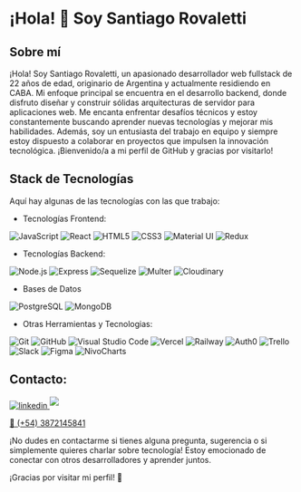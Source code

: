 # ¡Hola! 👋 Soy Santiago Rovaletti

## Sobre mí
¡Hola! Soy Santiago Rovaletti, un apasionado desarrollador web fullstack de 22 años de edad, originario de Argentina y actualmente residiendo en CABA. Mi enfoque principal se encuentra en el desarrollo backend, donde disfruto diseñar y construir sólidas arquitecturas de servidor para aplicaciones web. Me encanta enfrentar desafíos técnicos y estoy constantemente buscando aprender nuevas tecnologías y mejorar mis habilidades. Además, soy un entusiasta del trabajo en equipo y siempre estoy dispuesto a colaborar en proyectos que impulsen la innovación tecnológica. ¡Bienvenido/a a mi perfil de GitHub y gracias por visitarlo!

## Stack de Tecnologías
Aquí hay algunas de las tecnologías con las que trabajo:

- Tecnologías Frontend: 

![JavaScript](https://img.shields.io/badge/JavaScript%20-%23F7DF1E.svg?style=for-the-badge&logo=javascript&logoColor=black)
![React](https://img.shields.io/badge/React%20-%2361DAFB.svg?style=for-the-badge&logo=react&logoColor=black)
![HTML5](https://img.shields.io/badge/HTML5%20-%23E34F26.svg?style=for-the-badge&logo=html5&logoColor=white)
![CSS3](https://img.shields.io/badge/CSS%20-%231572B6.svg?style=for-the-badge&logo=css3&logoColor=white)
![Material UI](https://img.shields.io/badge/Material%20UI%20-%230081CB.svg?style=for-the-badge&logo=material-ui&logoColor=white)
![Redux](https://img.shields.io/badge/Redux%20-%23764ABC.svg?style=for-the-badge&logo=redux&logoColor=white)

- Tecnologías Backend: 

![Node.js](https://img.shields.io/badge/Node.js%20-%23339933.svg?style=for-the-badge&logo=node.js&logoColor=white)
![Express](https://img.shields.io/badge/Express%20-%23000000.svg?style=for-the-badge&logo=express&logoColor=white)
![Sequelize](https://img.shields.io/badge/Sequelize%20-%230096D6.svg?style=for-the-badge&logo=sequelize&logoColor=white)
![Multer](https://img.shields.io/badge/Multer%20-%23FF8C00.svg?style=for-the-badge&logo=multer&logoColor=white)
![Cloudinary](https://img.shields.io/badge/Cloudinary%20-%230EA0CB.svg?style=for-the-badge&logo=cloudinary&logoColor=white)

- Bases de Datos

![PostgreSQL](https://img.shields.io/badge/PostgreSQL%20-%23336791.svg?style=for-the-badge&logo=postgresql&logoColor=white)
![MongoDB](https://img.shields.io/badge/MongoDB%20-%2347A248.svg?style=for-the-badge&logo=mongodb&logoColor=white)

- Otras Herramientas y Tecnologias:

![Git](https://img.shields.io/badge/git-%23F05033.svg?style=for-the-badge&logo=git&logoColor=white)
![GitHub](https://img.shields.io/badge/github-%23121011.svg?style=for-the-badge&logo=github&logoColor=white)
![Visual Studio Code](https://img.shields.io/badge/Visual%20Studio%20Code-0078d7.svg?style=for-the-badge&logo=visual-studio-code&logoColor=white)
![Vercel](https://img.shields.io/badge/Vercel%20-%23000000.svg?style=for-the-badge&logo=vercel&logoColor=white)
![Railway](https://img.shields.io/badge/Railway%20-%23000000.svg?style=for-the-badge&logo=railway&logoColor=white)
![Auth0](https://img.shields.io/badge/Auth0%20-%23EB5424.svg?style=for-the-badge&logo=auth0&logoColor=white)
![Trello](https://img.shields.io/badge/Trello%20-%230079BF.svg?style=for-the-badge&logo=trello&logoColor=white)
![Slack](https://img.shields.io/badge/Slack%20-%234A154B.svg?style=for-the-badge&logo=slack&logoColor=white)
![Figma](https://img.shields.io/badge/Figma%20-%23F24E1E.svg?style=for-the-badge&logo=figma&logoColor=white)
![NivoCharts](https://img.shields.io/badge/NivoCharts%20-%2300CCB7.svg?style=for-the-badge&logo=nivo&logoColor=white)


<!-- - Lenguajes de Programación:

 <img src="icons/javascript.svg" alt="JavaScript" width="20">

- Tecnologías Frontend: 

  <img src="icons/icons8-html-5.svg" alt="HTML" width="20"> 
  <img src="icons/icons8-css3.svg" alt="CSS" width="20"> 
  <img src="icons/icons8-react-native.svg" alt="React" width="20"> 
  <img src="icons/icons8-redux.svg" alt="Redux" width="20"> 
  <img src="icons/icons8-material-ui.svg" alt="Material UI" width="20">

- Tecnologías Backend: 

  <img src="icons/nodejs.svg" alt="Node.js" width="20"> 
  <img src="icons/express.svg" alt="Express" width="20"> 
  <img src="icons/sequelize.svg" alt="Sequelize" width="20">

- Bases de Datos: 

  <img src="icons/icons8-postgresql.svg" alt="PostgreSQL" width="20"> 
  <img src="icons/icons8-mongodb.svg" alt="MongoDB" width="20">

- Herramientas y Otros: 

  <img src="icons/git.svg" alt="Git" width="20"> 
  <img src="icons/github.svg" alt="GitHub" width="20"> 
  <img src="icons/cloudinary.svg" alt="Cloudinary" width="20"> 
  <img src="icons/nivo.svg" alt="Nivo" width="20"> 
  <img src="icons/vercel.svg" alt="Vercel" width="20"> 
  <img src="icons/railway.svg" alt="Railway" width="20"> 
  <img src="icons/multer.svg" alt="Multer" width="20"> 
  <img src="icons/icons8-mercado-pago.svg" alt="Mercado Pago" width="20"> -->


<h2>Contacto:</h2>
<section >
<a href="https://www.linkedin.com/in/santiago-rovaletti/" target="_blank">
<img src="https://img.shields.io/badge/linkedin:  santiago rovaletti-%2300acee.svg?color=405DE6&style=for-the-badge&logo=linkedin&logoColor=white" alt=linkedin />

<a href="mailto:sntlgs@gmail.com" target="_blank">
<img src="https://img.shields.io/badge/gmail: sntlgs@gmail.com-%23EA4335.svg?style=for-the-badge&logo=gmail&logoColor=white" t=mail style="margin-bottom: 5px;" />

<p>📲 <a href="tel:+543872145841">(+54) 3872145841</a></p>
</section>
¡No dudes en contactarme si tienes alguna pregunta, sugerencia o si simplemente quieres charlar sobre tecnología! Estoy emocionado de conectar con otros desarrolladores y aprender juntos.

¡Gracias por visitar mi perfil! 🚀

